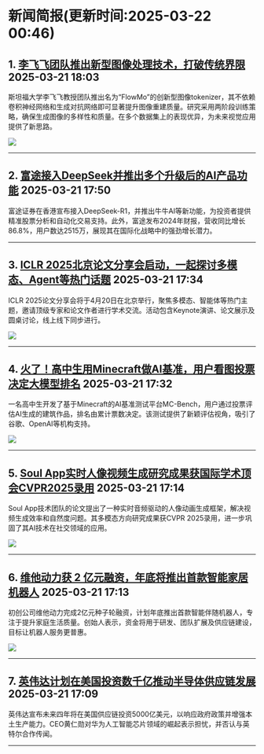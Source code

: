 # 新闻简报(更新时间:2025-03-22 00:46)

## 1. [李飞飞团队推出新型图像处理技术，打破传统界限](https://www.aibase.com/zh/news/16507)   2025-03-21 18:03

斯坦福大学李飞飞教授团队推出名为“FlowMo”的创新型图像tokenizer，其不依赖卷积神经网络和生成对抗网络即可显著提升图像重建质量。研究采用两阶段训练策略，确保生成图像的多样性和质量。在多个数据集上的表现优异，为未来视觉应用提供了新思路。

![](https://pic.chinaz.com/picmap/202303201449544742_0.jpg)

---

## 2. [富途接入DeepSeek并推出多个升级后的AI产品功能](https://www.aibase.com/zh/news/16506)   2025-03-21 17:50

富途证券在香港宣布接入DeepSeek-R1，并推出牛牛AI等新功能，为投资者提供精准股票分析和自动化交易支持。此外，富途发布2024年财报，营收同比增长86.8%，用户数达2515万，展现其在国际化战略中的强劲增长潜力。

---

## 3. [ICLR 2025北京论文分享会启动，一起探讨多模态、Agent等热门话题](https://www.jiqizhixin.com/articles/2025-03-21-15)   2025-03-21 17:34

ICLR 2025论文分享会将于4月20日在北京举行，聚焦多模态、智能体等热门主题，邀请顶级专家和论文作者进行学术交流。活动包含Keynote演讲、论文展示及圆桌讨论，线上线下同步进行。

![](https://image.jiqizhixin.com/uploads/editor/d4783c68-42e6-4aea-a79a-e21e199df951/640.png)

---

## 4. [火了！高中生用Minecraft做AI基准，用户看图投票决定大模型排名](https://www.jiqizhixin.com/articles/2025-03-21-14)   2025-03-21 17:32

一名高中生开发了基于Minecraft的AI基准测试平台MC-Bench，用户通过投票评估AI生成的建筑作品，排名由累计票数决定。该测试提供了新颖评估视角，吸引了谷歌、OpenAI等机构支持。

![](https://image.jiqizhixin.com/uploads/editor/ff4c8a2d-8b8a-4c4e-bb11-4125f5ecb28d/640.gif)

---

## 5. [Soul App实时人像视频生成研究成果获国际学术顶会CVPR2025录用](https://www.jiqizhixin.com/articles/2025-03-21-13)   2025-03-21 17:14

Soul App技术团队的论文提出了一种实时音频驱动的人像动画生成框架，解决视频生成效率和自然度问题。其多模态方向研究成果获CVPR 2025录用，进一步巩固了其AI技术在社交领域的应用。

![](https://image.jiqizhixin.com/uploads/editor/2e3f716e-8486-472f-a72f-7288e39ef5d2/1742548426968.png)

---

## 6. [维他动力获 2 亿元融资，年底将推出首款智能家居机器人](https://www.aibase.com/zh/news/16505)   2025-03-21 17:13

初创公司维他动力完成2亿元种子轮融资，计划年底推出首款智能伴随机器人，专注于提升家庭生活质量。创始人表示，资金将用于研发、团队扩展及供应链建设，目标让机器人服务更普惠。

![](https://pic.chinaz.com/picmap/201812101541429574_0.jpg)

---

## 7. [英伟达计划在美国投资数千亿推动半导体供应链发展](https://www.aibase.com/zh/news/16504)   2025-03-21 17:09

英伟达宣布未来四年将在美国供应链投资5000亿美元，以响应政府政策并增强本土生产能力。CEO黄仁勋对华为人工智能芯片领域的崛起表示担忧，并否认与英特尔合作传闻。

--- 